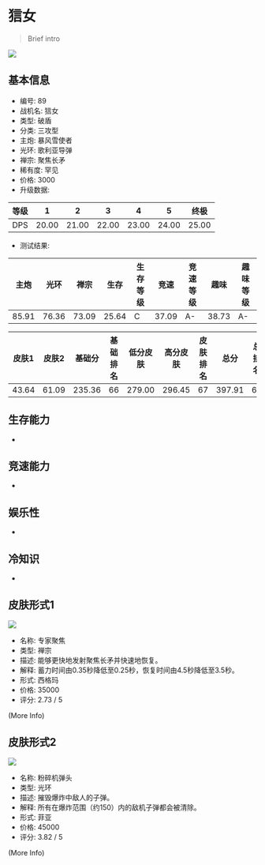 # 狺女

> Brief intro

<img src="/ships/ship_89.png" style={{zoom:1}}/>

## 基本信息

- 编号: 89
- 战机名: 狺女
- 类型: 破盾
- 分类: 三攻型
- 主炮: 暴风雪使者
- 光环: 歌利亚导弹
- 禅宗: 聚焦长矛
- 稀有度: 罕见
- 价格: 3000
- 升级数据: 

| 等级 | 1 | 2 | 3 | 4 | 5 | 终极 |
|--|--|--|--|--|--|--|
| DPS | 20.00 | 21.00 | 22.00 | 23.00 | 24.00 | 25.00 |

- 测试结果: 

| 主炮 | 光环 | 禅宗 | 生存 | 生存等级 | 竞速 | 竞速等级 | 趣味 | 趣味等级 |
|--|--|--|--|--|--|--|--|--|
| 85.91 | 76.36 | 73.09 | 25.64 | C | 37.09 | A- | 38.73 | A- |

| 皮肤1 | 皮肤2 | 基础分 | 基础排名 | 低分皮肤 | 高分皮肤 | 皮肤排名 | 总分 | 总排名 |
|--|--|--|--|--|--|--|--|--|
| 43.64 | 61.09 | 235.36 | 66 | 279.00 | 296.45 | 67 | 397.91 | 60 |

## 生存能力

-

## 竞速能力

-

## 娱乐性

-

## 冷知识

-

## 皮肤形式1

<img src="/ships/ship_89_apex_1.png" style={{zoom:1}}/>

- 名称: 专家聚焦
- 类型: 禅宗
- 描述: 能够更快地发射聚焦长矛并快速地恢复。
- 解释: 蓄力时间由0.35秒降低至0.25秒，恢复时间由4.5秒降低至3.5秒。
- 形式: 西格玛
- 价格: 35000
- 评分: 2.73 / 5

(More Info)

## 皮肤形式2

<img src="/ships/ship_89_apex_2.png" style={{zoom:1}}/>

- 名称: 粉碎机弹头
- 类型: 光环
- 描述: 摧毁爆炸中敌人的子弹。
- 解释: 所有在爆炸范围（约150）内的敌机子弹都会被清除。
- 形式: 菲亚
- 价格: 45000
- 评分: 3.82 / 5

(More Info)
